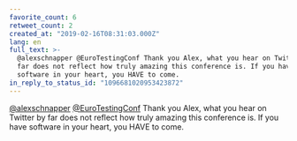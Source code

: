 ```yaml
---
favorite_count: 6
retweet_count: 2
created_at: "2019-02-16T08:31:03.000Z"
lang: en
full_text: >-
  @alexschnapper @EuroTestingConf Thank you Alex, what you hear on Twitter by
  far does not reflect how truly amazing this conference is. If you have
  software in your heart, you HAVE to come.
in_reply_to_status_id: "1096681020953423872"
---
```


[@alexschnapper](https://twitter.com/alexschnapper)
[@EuroTestingConf](https://twitter.com/EuroTestingConf) Thank you Alex, what you
hear on Twitter by far does not reflect how truly amazing this conference is. If
you have software in your heart, you HAVE to come.
